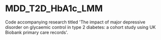 # MDD_T2D_HbA1c_LMM
Code accompanying research titled 'The impact of major depressive disorder on glycaemic control in type 2 diabetes: a cohort study using UK Biobank primary care records'.
